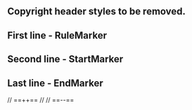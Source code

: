 ﻿## Copyright header styles to be removed.
## First line - RuleMarker
## Second line - StartMarker
## Last line - EndMarker

// ==++==
// 
// ==--==